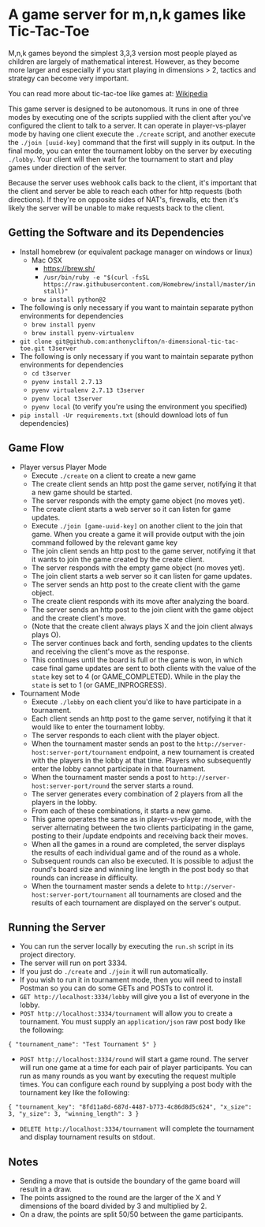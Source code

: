 # A game server for m,n,k games like Tic-Tac-Toe

M,n,k games beyond the simplest 3,3,3 version most people played as children
are largely of mathematical interest.  However, as they become more larger
and especially if you start playing in dimensions > 2, tactics and strategy
can become very important.

You can read more about tic-tac-toe like games at:
[Wikipedia](https://en.wikipedia.org/wiki/M,n,k-game)

This game server is designed to be autonomous.  It runs in one of three modes by
executing one of the scripts supplied with the client
after you've configured the client to talk to a server.
It can operate in player-vs-player mode by having one client execute the `./create`
script, and another execute the `./join [uuid-key]` command that the first will
supply in its output.  In the final mode, you can enter the tournament lobby on the
server by executing `./lobby`.  Your client will then wait for the tournament to
start and play games under direction of the server.

Because the server uses webhook calls back to the client, it's important that the
client and server be able to reach each other for http requests (both directions).
If they're on opposite sides of NAT's, firewalls, etc then it's likely the server
will be unable to make requests back to the client.

## Getting the Software and its Dependencies

* Install homebrew (or equivalent package manager on windows or linux)
  * Mac OSX
    * https://brew.sh/
    * `/usr/bin/ruby -e "$(curl -fsSL https://raw.githubusercontent.com/Homebrew/install/master/install)"`
  * `brew install python@2`
* The following is only necessary if you want to maintain separate python environments for dependencies
  * `brew install pyenv`
  * `brew install pyenv-virtualenv`
* `git clone git@github.com:anthonyclifton/n-dimensional-tic-tac-toe.git t3server`
* The following is only necessary if you want to maintain separate python environments for dependencies
  * `cd t3server`
  * `pyenv install 2.7.13`
  * `pyenv virtualenv 2.7.13 t3server`
  * `pyenv local t3server`
  * `pyenv local` (to verify you're using the environment you specified)
* `pip install -Ur requirements.txt` (should download lots of fun dependencies)

## Game Flow

* Player versus Player Mode
  * Execute `./create` on a client to create a new game
  * The create client sends an http post the game server, notifying it that a new
  game should be started.
  * The server responds with the empty game object (no moves yet).
  * The create client starts a web server so it can listen for game updates.
  * Execute `./join [game-uuid-key]` on another client to the join that game.
  When you create a game it will provide output with the join command followed by
  the relevant game key
  * The join client sends an http post to the game server, notifying it that it
  wants to join the game created by the create client.
  * The server responds with the empty game object (no moves yet).
  * The join client starts a web server so it can listen for game updates.
  * The server sends an http post to the create client with the game object.
  * The create client responds with its move after analyzing the board.
  * The server sends an http post to the join client with the game object and
  the create client's move.
  * (Note that the create client always plays X and the join client always plays O).
  * The server continues back and forth, sending updates to the clients and receiving
  the client's move as the response.
  * This continues until the board is full or the game is won, in which case final
  game updates are sent to both clients with the value of the `state` key set to 4
  (or GAME_COMPLETED).  While in the play the `state` is set to 1 (or GAME_INPROGRESS).
* Tournament Mode
  * Execute `./lobby` on each client you'd like to have participate in a tournament.
  * Each client sends an http post to the game server, notifying it that it would like
  to enter the tournament lobby.
  * The server responds to each client with the player object.
  * When the tournament master sends an post to the `http://server-host:server-port/tournament`
  endpoint, a new tournament is created with the players in the lobby at that time.
  Players who
  subsequently enter the lobby cannot participate in that tournament.
  * When the tournament master sends a post to `http://server-host:server-port/round`
  the server starts a round.
  * The server generates every combination of 2 players from all the players in the lobby.
  * From each of these combinations, it starts a new game.
  * This game operates the same as in player-vs-player mode, with the server alternating
  between the two clients participating in the game, posting to their /update endpoints
  and receiving back their moves.
  * When all the games in a round are completed, the server displays the results of
  each individual game and of the round as a whole.
  * Subsequent rounds can also be executed.  It is possible to adjust the round's
  board size and winning line length in the post body so that rounds can increase in
  difficulty.
  * When the tournament master sends a delete to `http://server-host:server-port/tournament`
  all tournaments are closed and the results of each tournament are displayed on the
  server's output.

## Running the Server

* You can run the server locally by executing the `run.sh` script in its project directory.
* The server will run on port 3334.
* If you just do `./create` and `./join` it will run automatically.
* If you wish to run it in tournament mode, then you will need to install Postman so you
can do some GETs and POSTs to control it.
* `GET http://localhost:3334/lobby` will give you a list of everyone in the lobby.
* `POST http://localhost:3334/tournament` will allow you to create a tournament.  You must
supply an `application/json` raw post body like the following:

`{
	"tournament_name": "Test Tournament 5"
}`

* `POST http://localhost:3334/round` will start a game round.  The server will run
one game at a time for each pair of player participants.  You can run as many rounds
as you want by executing the request multiple times.  You can configure each round
by supplying a post body with the tournament key like the following:

`{
	"tournament_key": "8fd11a8d-687d-4487-b773-4c86d8d5c624",
	"x_size": 3,
	"y_size": 3,
	"winning_length": 3
}`

* `DELETE http://localhost:3334/tournament` will complete the tournament and display
tournament results on stdout.

## Notes

* Sending a move that is outside the boundary of the game board will result in a draw.
* The points assigned to the round are the larger of the X and Y dimensions of the board
divided by 3 and multiplied by 2.
* On a draw, the points are split 50/50 between the game participants.

